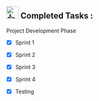  <h2> <picture>
  <source srcset="https://fonts.gstatic.com/s/e/notoemoji/latest/1f44d_1f3fd/512.webp" type="image/webp">
  <img src="https://fonts.gstatic.com/s/e/notoemoji/latest/1f44d_1f3fd/512.gif" alt="👍" width="32" height="32">
</picture> Completed Tasks : </h2>
 
Project Development Phase
  
- [x] Sprint 1<br>
- [x] Sprint 2 <br>
- [x] Sprint 3 <br>
- [x] Sprint 4 <br>
- [x] Testing <br>


